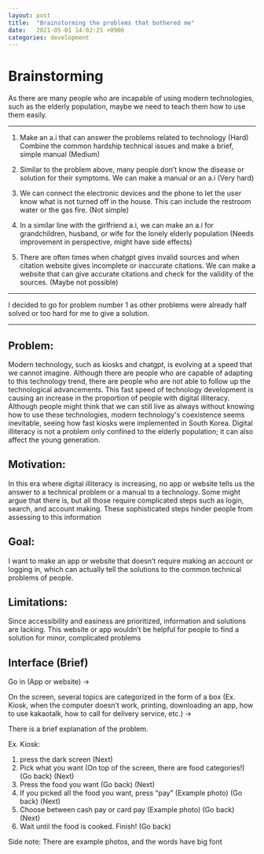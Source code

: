 ```yaml
---
layout: post
title:  "Brainstorming the problems that bothered me"
date:   2021-05-01 14:02:25 +0900
categories: development 
---
```



# Brainstorming

As there are many people who are incapable of using modern technologies, such as the elderly population, maybe we need to teach them how to use them easily.

---
1. Make an a.i that can answer the problems related to technology (Hard)
Combine the common hardship technical issues and make a brief, simple manual (Medium)

2. Similar to the problem above, many people don’t know the disease or solution for their symptoms. We can make a manual or an a.i (Very hard)

3. We can connect the electronic devices and the phone to let the user know what is not turned off in the house. This can include the restroom water or the gas fire. (Not simple)
4. In a similar line with the girlfriend a.i, we can make an a.i for grandchildren, husband, or wife for the lonely elderly population (Needs improvement in perspective, might have side effects)
5. There are often times when chatgpt gives invalid sources and when citation website gives incomplete or inaccurate citations. We can make a website that can give accurate citations and check for the validity of the sources. (Maybe not possible)

--- 
I decided to go for problem number 1 as other problems were already half solved or too hard for me to give a solution.

---

## Problem:

Modern technology, such as kiosks and chatgpt, is evolving at a speed that we cannot imagine. Although there are people who are capable of adapting to this technology trend, there are people who are not able to follow up the technological advancements. This fast speed of technology development is causing an increase in the proportion of people with digital illiteracy. Although people might think that we can still live as always without knowing how to use these technologies, modern technology's coexistence seems inevitable, seeing how fast kiosks were implemented in South Korea. Digital illiteracy is not a problem only confined to the elderly population; it can also affect the young generation.

## Motivation:

In this era where digital illiteracy is increasing, no app or website tells us the answer to a technical problem or a manual to a technology. Some might argue that there is, but all those require complicated steps such as login, search, and account making. These sophisticated steps hinder people from assessing to this information

## Goal:

I want to make an app or website that doesn’t require making an account or logging in, which can actually tell the solutions to the common technical problems of people.

## Limitations:

Since accessibility and easiness are prioritized, information and solutions are lacking. This website or app wouldn’t be helpful for people to find a solution for minor, complicated problems

## Interface (Brief)

Go in (App or website) →

On the screen, several topics are categorized in the form of a box (Ex. Kiosk, when the computer doesn’t work, printing, downloading an app, how to use kakaotalk, how to call for delivery service, etc.) →

There is a brief explanation of the problem.

Ex. Kiosk:
1. press the dark screen (Next)
2. Pick what you want (On top of the screen, there are food categories!) (Go back) (Next)
3. Press the food you want (Go back) (Next)
4. If you picked all the food you want, press “pay” (Example photo) (Go back) (Next)
5. Choose between cash pay or card pay (Example photo) (Go back) (Next)
6. Wait until the food is cooked. Finish! (Go back)

Side note: There are example photos, and the words have big font
